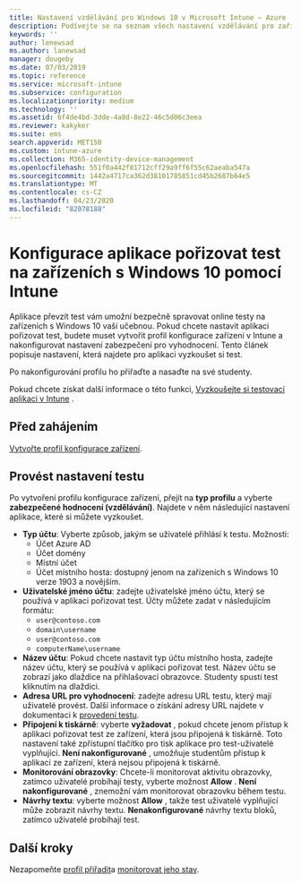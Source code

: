 ```yaml
---
title: Nastavení vzdělávání pro Windows 10 v Microsoft Intune – Azure | Microsoft Docs
description: Podívejte se na seznam všech nastavení vzdělávání pro zařízení s Windows 10. Tato nastavení použijte v profilu konfigurace zařízení pomocí aplikace vzít si test, vyberte, jak se uživatelé nebo studenti přihlásí, monitorovat obrazovku během testu a další v Intune.
keywords: ''
author: lenewsad
ms.author: lanewsad
manager: dougeby
ms.date: 07/03/2019
ms.topic: reference
ms.service: microsoft-intune
ms.subservice: configuration
ms.localizationpriority: medium
ms.technology: ''
ms.assetid: 6f4de4bd-3dde-4a8d-8e22-46c5d06c3eea
ms.reviewer: kakyker
ms.suite: ems
search.appverid: MET150
ms.custom: intune-azure
ms.collection: M365-identity-device-management
ms.openlocfilehash: 551f0a442f81712cff29a9ff6f55c62aeaba547a
ms.sourcegitcommit: 1442a4717ca362d38101785851cd45b2687b64e5
ms.translationtype: MT
ms.contentlocale: cs-CZ
ms.lasthandoff: 04/23/2020
ms.locfileid: "82078188"
---
```

# <a name="configure-the-take-a-test-app-on-windows-10-devices-using-intune"></a>Konfigurace aplikace pořizovat test na zařízeních s Windows 10 pomocí Intune

Aplikace převzít test vám umožní bezpečně spravovat online testy na zařízeních s Windows 10 vaší učebnou. Pokud chcete nastavit aplikaci pořizovat test, budete muset vytvořit profil konfigurace zařízení v Intune a nakonfigurovat nastavení zabezpečení pro vyhodnocení. Tento článek popisuje nastavení, která najdete pro aplikaci vyzkoušet si test. 

Po nakonfigurování profilu ho přiřaďte a nasaďte na své studenty. 

Pokud chcete získat další informace o této funkci, [Vyzkoušejte si testovací aplikaci v Intune](education-settings-configure.md) .

## <a name="before-you-begin"></a>Před zahájením

[Vytvořte profil konfigurace zařízení](education-settings-configure.md#create-a-device-profile).

## <a name="take-a-test-settings"></a>Provést nastavení testu
Po vytvoření profilu konfigurace zařízení, přejít na **typ profilu** a vyberte **zabezpečené hodnocení (vzdělávání)**. Najdete v něm následující nastavení aplikace, které si můžete vyzkoušet. 


- **Typ účtu**: Vyberte způsob, jakým se uživatelé přihlásí k testu. Možnosti:
  - Účet Azure AD
  - Účet domény
  - Místní účet
  - Účet místního hosta: dostupný jenom na zařízeních s Windows 10 verze 1903 a novějším.    
- **Uživatelské jméno účtu**: zadejte uživatelské jméno účtu, který se používá v aplikaci pořizovat test. Účty můžete zadat v následujícím formátu:
  - `user@contoso.com`
  - `domain\username`
  - `user@contoso.com`
  - `computerName\username`
- **Název účtu**: Pokud chcete nastavit typ účtu místního hosta, zadejte název účtu, který se používá v aplikaci pořizovat test. Název účtu se zobrazí jako dlaždice na přihlašovací obrazovce. Studenty spustí test kliknutím na dlaždici.  
- **Adresa URL pro vyhodnocení**: zadejte adresu URL testu, který mají uživatelé provést. Další informace o získání adresy URL najdete v dokumentaci k [provedení testu](https://docs.microsoft.com/education/windows/take-tests-in-windows-10).
- **Připojení k tiskárně**: vyberte **vyžadovat** , pokud chcete jenom přístup k aplikaci pořizovat test ze zařízení, která jsou připojená k tiskárně. Toto nastavení také zpřístupní tlačítko pro tisk aplikace pro test-uživatelé vyplňující. **Není nakonfigurované** , umožňuje studentům přístup k aplikaci ze zařízení, která nejsou připojená k tiskárně.  
- **Monitorování obrazovky**: Chcete-li monitorovat aktivitu obrazovky, zatímco uživatelé probíhají testy, vyberte možnost **Allow** . **Není nakonfigurované** , znemožní vám monitorovat obrazovku během testu.
- **Návrhy textu**: vyberte možnost **Allow** , takže test uživatelé vyplňující může zobrazit návrhy textu. **Nenakonfigurované** návrhy textu bloků, zatímco uživatelé probíhají test.

## <a name="next-steps"></a>Další kroky

Nezapomeňte [profil přiřadit](device-profile-assign.md)a [monitorovat jeho stav](device-profile-monitor.md).
